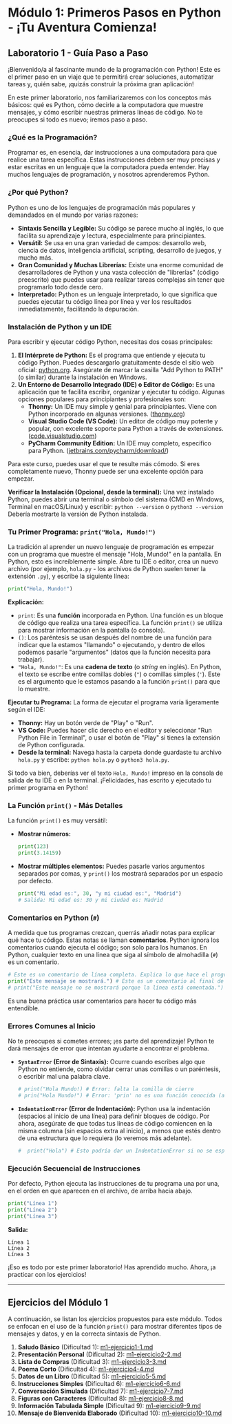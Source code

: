 # Módulo 1: Primeros Pasos en Python - ¡Tu Aventura Comienza!

## Laboratorio 1 - Guía Paso a Paso

¡Bienvenido/a al fascinante mundo de la programación con Python! Este es el primer paso en un viaje que te permitirá crear soluciones, automatizar tareas y, quién sabe, ¡quizás construir la próxima gran aplicación!

En este primer laboratorio, nos familiarizaremos con los conceptos más básicos: qué es Python, cómo decirle a la computadora que muestre mensajes, y cómo escribir nuestras primeras líneas de código. No te preocupes si todo es nuevo; iremos paso a paso.

### ¿Qué es la Programación?
Programar es, en esencia, dar instrucciones a una computadora para que realice una tarea específica. Estas instrucciones deben ser muy precisas y estar escritas en un lenguaje que la computadora pueda entender. Hay muchos lenguajes de programación, y nosotros aprenderemos Python.

### ¿Por qué Python?
Python es uno de los lenguajes de programación más populares y demandados en el mundo por varias razones:
*   **Sintaxis Sencilla y Legible:** Su código se parece mucho al inglés, lo que facilita su aprendizaje y lectura, especialmente para principiantes.
*   **Versátil:** Se usa en una gran variedad de campos: desarrollo web, ciencia de datos, inteligencia artificial, scripting, desarrollo de juegos, y mucho más.
*   **Gran Comunidad y Muchas Librerías:** Existe una enorme comunidad de desarrolladores de Python y una vasta colección de "librerías" (código preescrito) que puedes usar para realizar tareas complejas sin tener que programarlo todo desde cero.
*   **Interpretado:** Python es un lenguaje interpretado, lo que significa que puedes ejecutar tu código línea por línea y ver los resultados inmediatamente, facilitando la depuración.

### Instalación de Python y un IDE
Para escribir y ejecutar código Python, necesitas dos cosas principales:
1.  **El Intérprete de Python:** Es el programa que entiende y ejecuta tu código Python. Puedes descargarlo gratuitamente desde el sitio web oficial: [python.org](https://www.python.org/downloads/). Asegúrate de marcar la casilla "Add Python to PATH" (o similar) durante la instalación en Windows.
2.  **Un Entorno de Desarrollo Integrado (IDE) o Editor de Código:** Es una aplicación que te facilita escribir, organizar y ejecutar tu código. Algunas opciones populares para principiantes y profesionales son:
    *   **Thonny:** Un IDE muy simple y genial para principiantes. Viene con Python incorporado en algunas versiones. ([thonny.org](https://thonny.org/))
    *   **Visual Studio Code (VS Code):** Un editor de código muy potente y popular, con excelente soporte para Python a través de extensiones. ([code.visualstudio.com](https://code.visualstudio.com/))
    *   **PyCharm Community Edition:** Un IDE muy completo, específico para Python. ([jetbrains.com/pycharm/download/](https://www.jetbrains.com/pycharm/download/))

Para este curso, puedes usar el que te resulte más cómodo. Si eres completamente nuevo, Thonny puede ser una excelente opción para empezar.

**Verificar la Instalación (Opcional, desde la terminal):**
Una vez instalado Python, puedes abrir una terminal o símbolo del sistema (CMD en Windows, Terminal en macOS/Linux) y escribir:
`python --version` o `python3 --version`
Debería mostrarte la versión de Python instalada.

### Tu Primer Programa: `print("Hola, Mundo!")`
La tradición al aprender un nuevo lenguaje de programación es empezar con un programa que muestre el mensaje "Hola, Mundo!" en la pantalla.
En Python, esto es increíblemente simple. Abre tu IDE o editor, crea un nuevo archivo (por ejemplo, `hola.py` - los archivos de Python suelen tener la extensión `.py`), y escribe la siguiente línea:

```python
print("Hola, Mundo!")
```

**Explicación:**
*   `print`: Es una **función** incorporada en Python. Una función es un bloque de código que realiza una tarea específica. La función `print()` se utiliza para mostrar información en la pantalla (o consola).
*   `()`: Los paréntesis se usan después del nombre de una función para indicar que la estamos "llamando" o ejecutando, y dentro de ellos podemos pasarle "argumentos" (datos que la función necesita para trabajar).
*   `"Hola, Mundo!"`: Es una **cadena de texto** (o *string* en inglés). En Python, el texto se escribe entre comillas dobles (`"`) o comillas simples (`'`). Este es el argumento que le estamos pasando a la función `print()` para que lo muestre.

**Ejecutar tu Programa:**
La forma de ejecutar el programa varía ligeramente según el IDE:
*   **Thonny:** Hay un botón verde de "Play" o "Run".
*   **VS Code:** Puedes hacer clic derecho en el editor y seleccionar "Run Python File in Terminal", o usar el botón de "Play" si tienes la extensión de Python configurada.
*   **Desde la terminal:** Navega hasta la carpeta donde guardaste tu archivo `hola.py` y escribe: `python hola.py` o `python3 hola.py`.

Si todo va bien, deberías ver el texto `Hola, Mundo!` impreso en la consola de salida de tu IDE o en la terminal. ¡Felicidades, has escrito y ejecutado tu primer programa en Python!

### La Función `print()` - Más Detalles
La función `print()` es muy versátil:
*   **Mostrar números:**
    ```python
    print(123)
    print(3.14159)
    ```
*   **Mostrar múltiples elementos:** Puedes pasarle varios argumentos separados por comas, y `print()` los mostrará separados por un espacio por defecto.
    ```python
    print("Mi edad es:", 30, "y mi ciudad es:", "Madrid")
    # Salida: Mi edad es: 30 y mi ciudad es: Madrid
    ```

### Comentarios en Python (`#`)
A medida que tus programas crezcan, querrás añadir notas para explicar qué hace tu código. Estas notas se llaman **comentarios**. Python ignora los comentarios cuando ejecuta el código; son solo para los humanos.
En Python, cualquier texto en una línea que siga al símbolo de almohadilla (`#`) es un comentario.

```python
# Este es un comentario de línea completa. Explica lo que hace el programa.
print("Este mensaje se mostrará.") # Este es un comentario al final de una línea.
# print("Este mensaje no se mostrará porque la línea está comentada.")
```
Es una buena práctica usar comentarios para hacer tu código más entendible.

### Errores Comunes al Inicio
No te preocupes si cometes errores; ¡es parte del aprendizaje! Python te dará mensajes de error que intentan ayudarte a encontrar el problema.
*   **`SyntaxError` (Error de Sintaxis):** Ocurre cuando escribes algo que Python no entiende, como olvidar cerrar unas comillas o un paréntesis, o escribir mal una palabra clave.
    ```python
    # print("Hola Mundo!) # Error: falta la comilla de cierre
    # prin("Hola Mundo!") # Error: 'prin' no es una función conocida (a menos que la hayas definido)
    ```
*   **`IndentationError` (Error de Indentación):** Python usa la indentación (espacios al inicio de una línea) para definir bloques de código. Por ahora, asegúrate de que todas tus líneas de código comiencen en la misma columna (sin espacios extra al inicio), a menos que estés dentro de una estructura que lo requiera (lo veremos más adelante).
    ```python
    #  print("Hola") # Esto podría dar un IndentationError si no se espera indentación aquí.
    ```

### Ejecución Secuencial de Instrucciones
Por defecto, Python ejecuta las instrucciones de tu programa una por una, en el orden en que aparecen en el archivo, de arriba hacia abajo.

```python
print("Línea 1")
print("Línea 2")
print("Línea 3")
```
**Salida:**
```
Línea 1
Línea 2
Línea 3
```

¡Eso es todo por este primer laboratorio! Has aprendido mucho. Ahora, ¡a practicar con los ejercicios!

---

## Ejercicios del Módulo 1

A continuación, se listan los ejercicios propuestos para este módulo. Todos se enfocan en el uso de la función `print()` para mostrar diferentes tipos de mensajes y datos, y en la correcta sintaxis de Python.

1.  **Saludo Básico** (Dificultad 1): [m1-ejercicio1-1.md](m1-ejercicio1-1.md)
2.  **Presentación Personal** (Dificultad 2): [m1-ejercicio2-2.md](m1-ejercicio2-2.md)
3.  **Lista de Compras** (Dificultad 3): [m1-ejercicio3-3.md](m1-ejercicio3-3.md)
4.  **Poema Corto** (Dificultad 4): [m1-ejercicio4-4.md](m1-ejercicio4-4.md)
5.  **Datos de un Libro** (Dificultad 5): [m1-ejercicio5-5.md](m1-ejercicio5-5.md)
6.  **Instrucciones Simples** (Dificultad 6): [m1-ejercicio6-6.md](m1-ejercicio6-6.md)
7.  **Conversación Simulada** (Dificultad 7): [m1-ejercicio7-7.md](m1-ejercicio7-7.md)
8.  **Figuras con Caracteres** (Dificultad 8): [m1-ejercicio8-8.md](m1-ejercicio8-8.md)
9.  **Información Tabulada Simple** (Dificultad 9): [m1-ejercicio9-9.md](m1-ejercicio9-9.md)
10. **Mensaje de Bienvenida Elaborado** (Dificultad 10): [m1-ejercicio10-10.md](m1-ejercicio10-10.md)

